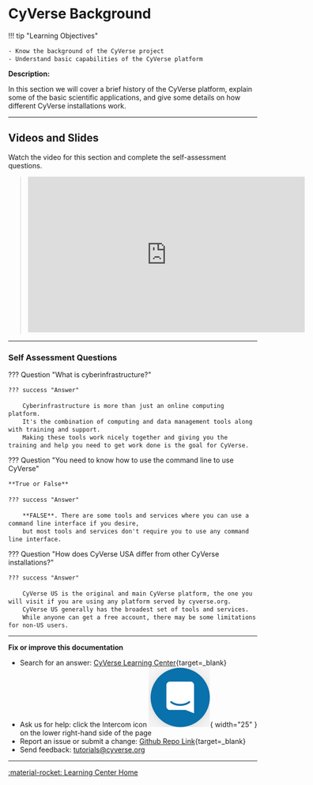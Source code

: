 # CyVerse Background

!!! tip "Learning Objectives"

    - Know the background of the CyVerse project
    - Understand basic capabilities of the CyVerse platform

**Description:**

In this section we will cover a brief history of the CyVerse platform,
explain some of the basic scientific applications, and give some details
on how different CyVerse installations work.

------------------------------------------------------------------------

## Videos and Slides

Watch the video for this section and complete the self-assessment
questions.

> <div class="video-container">
> <iframe width="560" height="315" src="https://www.youtube.com/embed/m5kokzO88E8" title="YouTube video player" frameborder="0" allow="accelerometer; autoplay; clipboard-write; encrypted-media; gyroscope; picture-in-picture" allowfullscreen></iframe>
> </div>

------------------------------------------------------------------------

### Self Assessment Questions

??? Question "What is cyberinfrastructure?"

    ??? success "Answer"
        
        Cyberinfrastructure is more than just an online computing platform.
        It's the combination of computing and data management tools along with training and support. 
        Making these tools work nicely together and giving you the training and help you need to get work done is the goal for CyVerse.

??? Question "You need to know how to use the command line to use CyVerse"

    **True or False**

    ??? success "Answer"
        
        **FALSE**. There are some tools and services where you can use a command line interface if you desire, 
        but most tools and services don't require you to use any command line interface.

??? Question "How does CyVerse USA differ from other CyVerse installations?"


    ??? success "Answer"
        
        CyVerse US is the original and main CyVerse platform, the one you will visit if you are using any platform served by cyverse.org. 
        CyVerse US generally has the broadest set of tools and services. 
        While anyone can get a free account, there may be some limitations for non-US users.

-----------------------------------------------------------------------

**Fix or improve this documentation**

  - Search for an answer:
     [CyVerse Learning Center](https://learning.cyverse.org){target=_blank}
  - Ask us for help:
    click the Intercom icon ![Intercom](assets/intercom.png){ width="25" } on the lower right-hand side of the page
  - Report an issue or submit a change:
    [Github Repo Link](https://github.com/cyverse-learning-materials/){target=_blank}
  - Send feedback: <tutorials@cyverse.org>
  
------------------------------------------------------------------------

[:material-rocket: Learning Center Home](http://learning.cyverse.org/)
